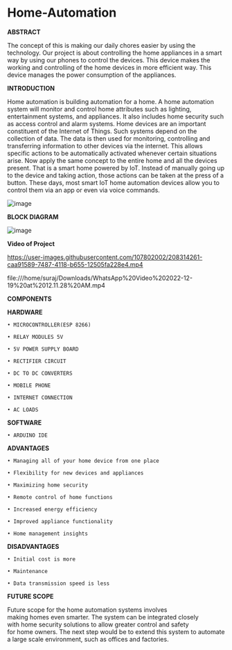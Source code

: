 # Home-Automation
**ABSTRACT**

 The concept of this is making our daily chores easier by using the technology. Our project is about controlling the home appliances in a smart way by using our phones to control the devices. This device makes the working and controlling of the home devices in  more efficient way. This device manages the power consumption of the appliances. 
 
 **INTRODUCTION**
 
 Home automation is building automation for a home. A home automation system will monitor and control home attributes such as lighting, entertainment systems, and appliances.
It also includes home security such as access control and alarm systems. Home devices are an important constituent of the Internet of Things.
Such systems depend on the collection of data. The data is then used for monitoring, controlling and transferring information to other devices via the internet. This allows specific actions to be automatically activated whenever certain situations arise.
Now apply the same concept to the entire home and all the devices present. That is a smart home powered by IoT. Instead of manually going up to the device and taking action, those actions can be taken at the press of a button. These days, most smart IoT home automation devices allow you to control them via an app or even via voice commands.

![image](https://user-images.githubusercontent.com/107802002/208313842-53e88b7f-4670-45b2-81b6-10a72d1e665e.png)

**BLOCK DIAGRAM**

![image](https://user-images.githubusercontent.com/107802002/208313861-b9919f9c-8e99-4e50-8134-ccffae8aded0.png)

**Video of Project**


https://user-images.githubusercontent.com/107802002/208314261-caa91589-7487-4118-b655-12505fa228e4.mp4

 file:///home/suraj/Downloads/WhatsApp%20Video%202022-12-19%20at%2012.11.28%20AM.mp4

**COMPONENTS**

**HARDWARE**

    • MICROCONTROLLER(ESP 8266)
    
    • RELAY MODULES 5V
    
    • 5V POWER SUPPLY BOARD
    
    • RECTIFIER CIRCUIT
    
    • DC TO DC CONVERTERS
    
    • MOBILE PHONE
    
    • INTERNET CONNECTION
    
    • AC LOADS

**SOFTWARE**

    • ARDUINO IDE

**ADVANTAGES**

    • Managing all of your home device from one place
    
    • Flexibility for new devices and appliances
    
    • Maximizing home security 
    
    • Remote control of home functions
    
    • Increased energy efficiency
    
    • Improved appliance functionality
    
    • Home management insights
    
  
 **DISADVANTAGES**
 
    • Initial cost is more
    
    • Maintenance
    
    • Data transmission speed is less
    
 **FUTURE SCOPE**
 
Future scope for the home automation systems involves making homes even smarter. The system can be integrated closely with home security solutions to allow greater control and safety for home owners. The next step would be to extend this system to automate a large scale environment, such as offices and factories.
 
